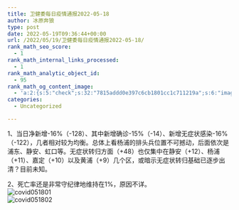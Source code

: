 ```yaml
---
title: 卫健委每日疫情通报2022-05-18
author: 冰原奔狼
type: post
date: 2022-05-19T09:36:44+00:00
url: /2022/05/19/卫健委每日疫情通报2022-05-18/
rank_math_seo_score:
  - 1
rank_math_internal_links_processed:
  - 1
rank_math_analytic_object_id:
  - 95
rank_math_og_content_image:
  - 'a:2:{s:5:"check";s:32:"7815addd0e397c6cb1801cc1c711219a";s:6:"images";a:0:{}}'
categories:
  - Uncategorized

---
```

1、当日净新增-16%（-128）、其中新增确诊-15%（-14）、新增无症状感染-16%（-122），几者相对较为均衡。总体上看杨浦的排头兵位置不可撼动，后面依次是浦东、静安、虹口等。无症状转归方面（+48）也仅集中在静安（+12）、杨浦（+11）、嘉定（+10）以及黄浦（+9）几个区，或暗示无症状转归基础已逐步出清？目前未知。

2、死亡率还是非常守纪律地维持在1%，原因不详。  
<img decoding="async" src="https://i0.wp.com/s2.loli.net/2022/05/19/vyjLdU8zSIPlex5.jpg?w=640&#038;ssl=1" alt="covid051801" data-recalc-dims="1" />  
<img decoding="async" src="https://i0.wp.com/s2.loli.net/2022/05/19/TEosj65fP4dimgR.jpg?w=640&#038;ssl=1" alt="covid051802" data-recalc-dims="1" />
